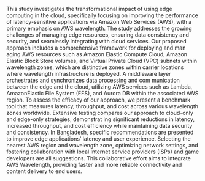  This study investigates the transformational impact of using edge computing in
 the cloud, specifically focusing on improving the performance of latency-sensitive
 applications via Amazon Web Services (AWS), with a primary emphasis on AWS
 wavelength. The study addresses the growing challenges of managing edge resources,
 ensuring data consistency and security, and seamlessly integrating with cloud services.
 Our proposed approach includes a comprehensive framework for deploying and man
aging AWS resources such as Amazon Elastic Compute Cloud, Amazon Elastic Block
 Store volumes, and Virtual Private Cloud (VPC) subnets within wavelength zones,
 which are distinctive zones within carrier locations where wavelength infrastructure is
 deployed. A middleware layer orchestrates and synchronizes data processing and com
munication between the edge and the cloud, utilizing AWS services such as Lambda,
 AmazonElastic File System (EFS), and Aurora DB within the associated AWS region.
 To assess the efficacy of our approach, we present a benchmark tool that measures
 latency, throughput, and cost across various wavelength zones worldwide. Extensive
 testing compares our approach to cloud-only and edge-only strategies, demonstrat
ing significant reductions in latency, increased throughput, and cost efficiency while
 maintaining data security and consistency. In Bangladesh, specific recommendations
 are presented to improve edge applications’ latency and user experience. Selecting the
 nearest AWS region and wavelength zone, optimizing network settings, and fostering
 collaboration with local Internet service providers (ISPs) and game developers are all
 suggestions. This collaborative effort aims to integrate AWS Wavelength, providing
 faster and more reliable connectivity and content delivery to end users.
